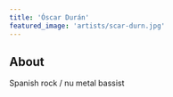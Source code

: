 ```yaml
---
title: 'Óscar Durán'
featured_image: 'artists/scar-durn.jpg'
---
```


## About

Spanish rock / nu metal bassist
